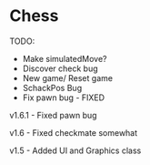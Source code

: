 # Chess


TODO:
- Make simulatedMove?
- Discover check bug
- New game/ Reset game
- SchackPos Bug
- Fix pawn bug - FIXED

v1.6.1 - Fixed pawn bug

v1.6 - Fixed checkmate somewhat

v1.5 - Added UI and Graphics class
